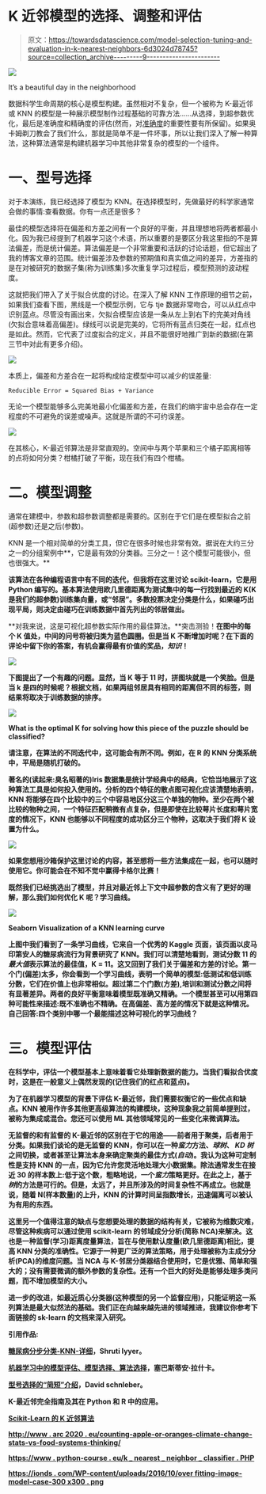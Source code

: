 # K 近邻模型的选择、调整和评估

> 原文：<https://towardsdatascience.com/model-selection-tuning-and-evaluation-in-k-nearest-neighbors-6d3024d78745?source=collection_archive---------9----------------------->

![](img/a8015601728709d4c96007d27e2d938e.png)

It’s a beautiful day in the neighborhood

数据科学生命周期的核心是模型构建。虽然相对不复杂，但一个被称为 K-最近邻或 KNN 的模型是一种展示模型制作过程基础的可靠方法……从选择，到超参数优化，最后是准确度和精确度的评估(然而，对[准确度](https://stats.stackexchange.com/questions/312780/why-is-accuracy-not-the-best-measure-for-assessing-classification-models)的重要性要有所保留)。如果奥卡姆剃刀教会了我们什么，那就是简单不是一件坏事，所以让我们深入了解一种算法，这种算法通常是构建机器学习中其他非常复杂的模型的一个组件。

# 一、型号选择

对于本演练，我已经选择了模型为 KNN。在选择模型时，先做最好的科学家通常会做的事情:查看数据。你有一点还是很多？

最佳的模型选择将在偏差和方差之间有一个良好的平衡，并且理想地将两者都最小化。因为我已经提到了机器学习这个术语，所以重要的是要区分我这里指的不是算法偏差，而是统计偏差。算法偏差是一个非常重要和活跃的讨论话题，但它超出了我的博客文章的范围。统计偏差涉及参数的预期值和真实值之间的差异，方差指的是在对被研究的数据子集(称为训练集)多次重复学习过程后，模型预测的波动程度。

这就把我们带入了关于拟合优度的讨论。在深入了解 KNN 工作原理的细节之前，如果我们查看下图，黑线是一个模型示例，它与 tje 数据非常吻合，可以从红点中识别蓝点。尽管没有画出来，欠拟合模型应该是一条从左上到右下的完美对角线(欠拟合意味着高偏差)。绿线可以说是完美的，它将所有蓝点归类在一起，红点也是如此。然而，它代表了过度拟合的定义，并且不能很好地推广到新的数据(在第三节中对此有更多介绍)。

![](img/08b55ef51bbf5f66ecb47453e834e55d.png)

本质上，偏差和方差合在一起将构成给定模型中可以减少的误差量:

`Reducible Error = Squared Bias + Variance`

无论一个模型能够多么完美地最小化偏差和方差，在我们的熵宇宙中总会存在一定程度的不可避免的误差或噪声。这就是所谓的不可约误差。

![](img/23fc6959ae227ffc26c70cd29115bee8.png)

在其核心，K-最近邻算法是非常直观的。空间中与两个苹果和三个橘子距离相等的点将如何分类？柑橘打破了平衡，现在我们有四个柑橘。

# **二。模型调整**

通常在建模中，参数和超参数调整都是需要的。区别在于它们是在模型拟合之前(超参数)还是之后(参数)。

KNN 是一个相对简单的分类工具，但它在很多时候也非常有效。据说在大约三分之一的分组案例中**，它是最有效的分类器。三分之一！这个模型可能很小，但也很强大。**

**该算法在各种编程语言中有不同的迭代，但我将在这里讨论 scikit-learn，它是用 Python 编写的。基本算法使用欧几里德距离为测试集中的每一行找到最近的 K(K 是我们的超参数)训练集向量，或“邻居”。多数投票决定分类是什么，如果碰巧出现平局，则决定由碰巧在训练数据中首先列出的邻居做出。**

**对我来说，这是可视化超参数实际作用的最佳算法。**突击测验！**在图中的每个 K 值处，中间的问号将被归类为蓝色圆圈。但是当 K 不断增加时呢？在下面的评论中留下你的答案，有机会赢得最有价值的奖品，*知识*！**

**![](img/176ddf49af6773f00c7700569c887b89.png)**

**下图提出了一个有趣的问题。显然，当 K 等于 11 时，拼图块就是一个笑脸。但是当 k 是四的时候呢？根据文档，如果两组邻居具有相同的距离但不同的标签，则结果将取决于训练数据的排序。**

**![](img/e70c2c6d8067d3b64220b7541fda5701.png)**

**What is the optimal K for solving how this piece of the puzzle should be classified?**

**请注意，在算法的不同迭代中，这可能会有所不同。例如，在 R 的 KNN 分类系统中，平局是随机打破的。**

**著名的(读起来:臭名昭著的)Iris 数据集是统计学经典中的经典，它恰当地展示了这种算法工具是如何投入使用的。分析的四个特征的散点图可视化应该清楚地表明，KNN 将能够在四个比较中的三个中容易地区分这三个单独的物种。至少在两个被比较的物种之间，一个特征匹配稍微有点复杂，但是即使在比较萼片长度和萼片宽度的情况下，KNN 也能够以不同程度的成功区分三个物种，这取决于我们将 K 设置为什么。**

**![](img/286a8ce307b002b62bf5a5a7e1301111.png)**

**如果您想用沙箱保护这里讨论的内容，甚至想将一些方法集成在一起，也可以随时使用它。你可能会在不知不觉中赢得卡格尔比赛！**

**既然我们已经挑选出了模型，并且对最近邻上下文中超参数的含义有了更好的理解，那么我们如何优化 K 呢？学习曲线。**

**![](img/09b875c81b2aa7eb247abc6b24a11c96.png)**

**Seaborn Visualization of a KNN learning curve**

**上图中我们看到了一条学习曲线，它来自一个优秀的 Kaggle 页面，该页面以皮马印第安人的糖尿病流行为背景研究了 KNN。我们可以清楚地看到，测试分数 11 的*最大值*表示算法的最佳值，K = 11。这又回到了我们关于偏差和方差的讨论。第一个门(偏差)太多，你会看到一个学习曲线，表明一个简单的模型:低测试和低训练分数，它们在价值上也非常相似。超过第二个门数(方差),培训和测试分数之间将有显著差异。两者的良好平衡意味着模型既准确又精确。一个模型甚至可以用第四种可能性来描述:既不准确也不精确。在高偏差、高方差的情况下就是这种情况。自己回答:四个类别中哪一个最能描述这种可视化的学习曲线？**

# **三。模型评估**

**在科学中，评估一个模型基本上意味着看它处理新数据的能力。当我们看拟合优度时，这是在一般意义上偶然发现的(记住我们的红点和蓝点)。**

**为了在机器学习模型的背景下评估 K-最近邻，我们需要权衡它的一些优点和缺点。KNN 被用作许多其他更高级算法的构建模块，这种现象我之前简单提到过，被称为集成或混合。您还可以使用 ML 其他领域常见的一些变化来微调算法。**

**无监督的和有监督的 K-最近邻的区别在于它的用途——前者用于聚类，后者用于分类。如果我们谈论的是无监督的 KNN，你可以在一种*蛮力*方法、*球树*、 *KD 树*之间切换，或者甚至让算法本身来确定聚类的最佳方式(*自动*)。我认为这种可定制性是支持 KNN 的一点，因为它允许您灵活地处理大小数据集。除法通常发生在接近 30 的样本数上:低于这个数，粗略地说，一个*蛮力*策略更好。在此之上，基于*树*的方法是可行的。但是，太远了，并且所涉及的时间复杂性不再成立。也就是说，随着 N(样本数量)的上升，KNN 的计算时间呈指数增长，迅速偏离可以被认为有用的东西。**

**这里另一个值得注意的缺点与您想要处理的数据的结构有关，它被称为维数灾难，尽管这种疾病可以通过使用 scikit-learn 的邻域成分分析(简称 NCA)来解决。这也是一种监督(学习)距离度量算法，旨在与使用默认度量(欧几里德距离)相比，提高 KNN 分类的准确性。它源于一种更广泛的算法策略，用于处理被称为主成分分析(PCA)的维度问题。当 NCA 与 K-邻居分类器结合使用时，它是优雅、简单和强大的；没有需要微调的额外参数的复杂性。还有一个巨大的好处是能够处理多类问题，而不增加模型的大小。**

**进一步的改进，如最近质心分类器(这种模型的另一个监督应用)，只能证明这一系列算法是最大似然法的基础。我们正在向越来越先进的领域推进，我建议你参考下面链接的 sk-learn 的文档来深入研究。**

****引用作品:****

**[糖尿病分步分类-KNN-详细](https://www.kaggle.com/shrutimechlearn/step-by-step-diabetes-classification-knn-detailed)，Shruti Iyyer。**

**[机器学习中的模型评估、模型选择、算法选择](https://sebastianraschka.com/pdf/manuscripts/model-eval.pdf)，塞巴斯蒂安·拉什卡。**

**[型号选择的“简短”介绍](/a-short-introduction-to-model-selection-bb1bb9c73376)，David schnleber。**

**K-最近邻完全指南及其在 Python 和 R 中的应用。**

**[Scikit-Learn 的 K 近邻算法](https://scikit-learn.org/stable/modules/neighbors.html#nearest-neighbor-algorithms)**

**[http://www . arc 2020 . eu/counting-apple-or-oranges-climate-change-stats-vs-food-systems-thinking/](http://www.arc2020.eu/counting-apples-or-oranges-climate-change-stats-vs-food-systems-thinking/)**

**[https://www . python-course . eu/k _ nearest _ neighbor _ classifier . PHP](https://www.python-course.eu/k_nearest_neighbor_classifier.php)**

**[https://ionds . com/WP-content/uploads/2016/10/over fitting-image-model-case-300 x300 . png](https://ionds.com/wp-content/uploads/2016/10/Overfitting-image-model-case-300x300.png)**